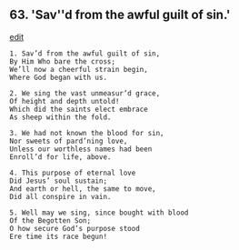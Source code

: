 
## 63.  'Sav''d from the awful guilt of sin.'
[edit](https://docs.google.com/document/d/17ZXU_2mLq5mxl-kYyoKfhtStoXYOCkio/edit?mode=html)



    1. Sav’d from the awful guilt of sin,
    By Him Who bare the cross; 
    We’ll now a cheerful strain begin, 
    Where God began with us.

    2. We sing the vast unmeasur’d grace,
    Of height and depth untold! 
    Which did the saints elect embrace 
    As sheep within the fold.

    3. We had not known the blood for sin,
    Nor sweets of pard’ning love,
    Unless our worthless names had been 
    Enroll’d for life, above.

    4. This purpose of eternal love
    Did Jesus’ soul sustain;
    And earth or hell, the same to move,
    Did all conspire in vain.

    5. Well may we sing, since bought with blood
    Of the Begotten Son;
    O how secure God’s purpose stood 
    Ere time its race begun!
